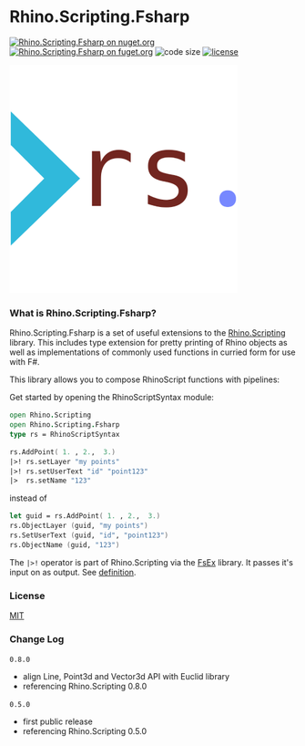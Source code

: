 # Rhino.Scripting.Fsharp

[![Rhino.Scripting.Fsharp on nuget.org](https://img.shields.io/nuget/v/Rhino.Scripting.Fsharp.svg)](https://nuget.org/packages/Rhino.Scripting.Fsharp)
[![Rhino.Scripting.Fsharp on fuget.org](https://www.fuget.org/packages/Rhino.Scripting.Fsharp/badge.svg)](https://www.fuget.org/packages/Rhino.Scripting.Fsharp)
![code size](https://img.shields.io/github/languages/code-size/goswinr/Rhino.Scripting.Fsharp.svg)
[![license](https://img.shields.io/github/license/goswinr/Rhino.Scripting.Fsharp)](LICENSE)


![logo](https://raw.githubusercontent.com/goswinr/Rhino.Scripting.Fsharp/main/Doc/logo400.png)

### What is Rhino.Scripting.Fsharp?

Rhino.Scripting.Fsharp is a set of useful extensions to the [Rhino.Scripting](https://github.com/goswinr/Rhino.Scripting) library. This includes type extension for pretty printing of Rhino objects as well as implementations of commonly used functions in curried form for use with F#.

This library allows you to compose RhinoScript functions with pipelines:

Get started by opening the RhinoScriptSyntax module:

```fsharp
open Rhino.Scripting
open Rhino.Scripting.Fsharp
type rs = RhinoScriptSyntax
```

```fsharp
rs.AddPoint( 1. , 2.,  3.)
|>! rs.setLayer "my points"
|>! rs.setUserText "id" "point123"
|>  rs.setName "123"
```

instead of

```fsharp
let guid = rs.AddPoint( 1. , 2.,  3.)
rs.ObjectLayer (guid, "my points")
rs.SetUserText (guid, "id", "point123")
rs.ObjectName (guid, "123")
```

The `|>!` operator is part of Rhino.Scripting via the [FsEx](https://github.com/goswinr/FsEx) library.
It passes it's input on as output. See [definition](https://github.com/goswinr/FsEx/blob/dd993e737fa70878f8a10e5357e8331dd68857a6/Src/TopLevelFunctions.fs#L126).

### License
[MIT](https://raw.githubusercontent.com/goswinr/FsEx/main/LICENSE.txt)

### Change Log
`0.8.0`
- align Line, Point3d and Vector3d API with Euclid library
- referencing Rhino.Scripting 0.8.0

`0.5.0`

- first public release
- referencing Rhino.Scripting 0.5.0
